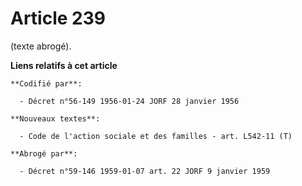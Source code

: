 # Article 239

(texte abrogé).

**Liens relatifs à cet article**

	**Codifié par**:

	  - Décret n°56-149 1956-01-24 JORF 28 janvier 1956

	**Nouveaux textes**:

	  - Code de l'action sociale et des familles - art. L542-11 (T)

	**Abrogé par**:

	  - Décret n°59-146 1959-01-07 art. 22 JORF 9 janvier 1959
